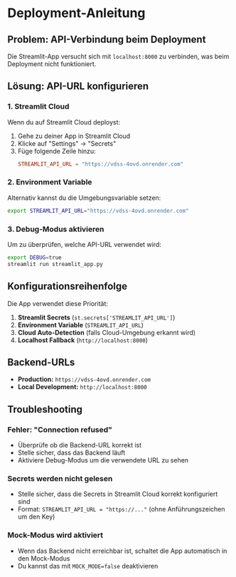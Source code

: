 # Deployment-Anleitung

## Problem: API-Verbindung beim Deployment

Die Streamlit-App versucht sich mit `localhost:8000` zu verbinden, was beim Deployment nicht funktioniert.

## Lösung: API-URL konfigurieren

### 1. Streamlit Cloud

Wenn du auf Streamlit Cloud deployst:

1. Gehe zu deiner App in Streamlit Cloud
2. Klicke auf "Settings" → "Secrets"
3. Füge folgende Zeile hinzu:
   ```toml
   STREAMLIT_API_URL = "https://vdss-4ovd.onrender.com"
   ```

### 2. Environment Variable

Alternativ kannst du die Umgebungsvariable setzen:
```bash
export STREAMLIT_API_URL="https://vdss-4ovd.onrender.com"
```

### 3. Debug-Modus aktivieren

Um zu überprüfen, welche API-URL verwendet wird:
```bash
export DEBUG=true
streamlit run streamlit_app.py
```

## Konfigurationsreihenfolge

Die App verwendet diese Priorität:
1. **Streamlit Secrets** (`st.secrets['STREAMLIT_API_URL']`)
2. **Environment Variable** (`STREAMLIT_API_URL`)
3. **Cloud Auto-Detection** (falls Cloud-Umgebung erkannt wird)
4. **Localhost Fallback** (`http://localhost:8000`)

## Backend-URLs

- **Production:** `https://vdss-4ovd.onrender.com`
- **Local Development:** `http://localhost:8000`

## Troubleshooting

### Fehler: "Connection refused"
- Überprüfe ob die Backend-URL korrekt ist
- Stelle sicher, dass das Backend läuft
- Aktiviere Debug-Modus um die verwendete URL zu sehen

### Secrets werden nicht gelesen
- Stelle sicher, dass die Secrets in Streamlit Cloud korrekt konfiguriert sind
- Format: `STREAMLIT_API_URL = "https://..."` (ohne Anführungszeichen um den Key)

### Mock-Modus wird aktiviert
- Wenn das Backend nicht erreichbar ist, schaltet die App automatisch in den Mock-Modus
- Du kannst das mit `MOCK_MODE=false` deaktivieren 